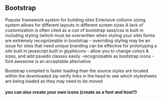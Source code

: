 ## Bootstrap

Popular framework system for building sites
Extensive collumn sizing system allows for different layouts in different screen sizes
A lack of customization is often cited as a con of bootstrap
sass/css is built in including styling (which must be overwritten when styling your site)
forms are extremely recognizeable in bootstrap - 
overriding styling may be an issue for sites that need unique branding
can be effective for prototyping a site
built in javascript
built in glyphicons - allow you to change colors & sizes, and add psuedo classes easily -recognizeable as bootstrap icons - font awesome is an acceptable alternative

Bootstrap compiled is faster loading than the source
styles are located within the downloaded zip
verify links in the head to see which stylesheets are being loaded as they may need to be moved

#### you can also create your own icons (create as a font and host?)